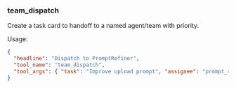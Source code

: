 ### team_dispatch
Create a task card to handoff to a named agent/team with priority.

Usage:
~~~json
{
  "headline": "Dispatch to PromptRefiner",
  "tool_name": "team_dispatch",
  "tool_args": { "task": "Improve upload prompt", "assignee": "prompt_refiner", "priority": "P1" }
}
~~~
